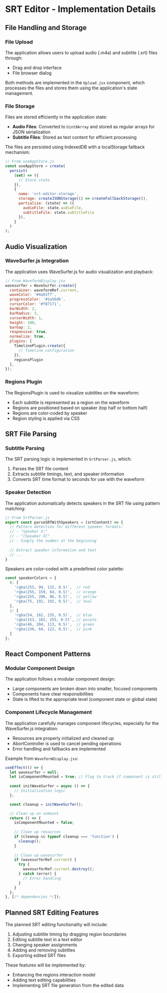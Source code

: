 # SRT Editor - Implementation Details

## File Handling and Storage

### File Upload

The application allows users to upload audio (.m4a) and subtitle (.srt) files through:
- Drag and drop interface
- File browser dialog

Both methods are implemented in the `Upload.jsx` component, which processes the files and stores them using the application's state management.

### File Storage

Files are stored efficiently in the application state:

- **Audio Files**: Converted to `Uint8Array` and stored as regular arrays for JSON serialization
- **Subtitle Files**: Stored as text content for efficient processing

The files are persisted using IndexedDB with a localStorage fallback mechanism:

```javascript
// From useAppStore.js
const useAppStore = create(
  persist(
    (set) => ({
      // Store state
    }),
    {
      name: 'srt-editor-storage',
      storage: createJSONStorage(() => createFallbackStorage()),
      partialize: (state) => ({
        audioFile: state.audioFile,
        subtitleFile: state.subtitleFile
      }),
    }
  )
);
```

## Audio Visualization

### WaveSurfer.js Integration

The application uses WaveSurfer.js for audio visualization and playback:

```javascript
// From WaveformDisplay.jsx
wavesurfer = WaveSurfer.create({
  container: waveformRef.current,
  waveColor: '#4a83ff',
  progressColor: '#1a56db',
  cursorColor: '#f87171',
  barWidth: 2,
  barRadius: 3,
  cursorWidth: 1,
  height: 100,
  barGap: 2,
  responsive: true,
  normalize: true,
  plugins: [
    TimelinePlugin.create({
      // Timeline configuration
    }),
    regionsPlugin
  ],
});
```

### Regions Plugin

The RegionsPlugin is used to visualize subtitles on the waveform:

- Each subtitle is represented as a region on the waveform
- Regions are positioned based on speaker (top half or bottom half)
- Regions are color-coded by speaker
- Region styling is applied via CSS

## SRT File Parsing

### Subtitle Parsing

The SRT parsing logic is implemented in `SrtParser.js`, which:

1. Parses the SRT file content
2. Extracts subtitle timings, text, and speaker information
3. Converts SRT time format to seconds for use with the waveform

### Speaker Detection

The application automatically detects speakers in the SRT file using pattern matching:

```javascript
// From SrtParser.js
export const parseSRTWithSpeakers = (srtContent) => {
  // Pattern detection for different speaker formats:
  // - "Speaker X:"
  // - "[Speaker X]"
  // - Simply the number at the beginning
  
  // Extract speaker information and text
  // ...
}
```

Speakers are color-coded with a predefined color palette:

```javascript
const speakerColors = {
  0: [
    'rgba(255, 99, 132, 0.5)',  // red
    'rgba(255, 159, 64, 0.5)',  // orange
    'rgba(255, 206, 86, 0.5)',  // yellow
    'rgba(75, 192, 192, 0.5)',  // teal
  ],
  1: [
    'rgba(54, 162, 235, 0.5)',  // blue
    'rgba(153, 102, 255, 0.5)', // purple
    'rgba(46, 204, 113, 0.5)',  // green
    'rgba(236, 64, 122, 0.5)',  // pink
  ]
};
```

## React Component Patterns

### Modular Component Design

The application follows a modular component design:

- Large components are broken down into smaller, focused components
- Components have clear responsibilities
- State is lifted to the appropriate level (component state or global state)

### Component Lifecycle Management

The application carefully manages component lifecycles, especially for the WaveSurfer.js integration:

- Resources are properly initialized and cleaned up
- AbortController is used to cancel pending operations
- Error handling and fallbacks are implemented

Example from `WaveformDisplay.jsx`:

```javascript
useEffect(() => {
  let wavesurfer = null;
  let isComponentMounted = true; // Flag to track if component is still mounted
  
  const initWaveSurfer = async () => {
    // Initialization logic
  };

  const cleanup = initWaveSurfer();

  // Clean up on unmount
  return () => {
    isComponentMounted = false;
    
    // Clean up resources
    if (cleanup && typeof cleanup === 'function') {
      cleanup();
    }
    
    // Clean up wavesurfer
    if (wavesurferRef.current) {
      try {
        wavesurferRef.current.destroy();
      } catch (error) {
        // Error handling
      }
    }
  };
}, [/* dependencies */]);
```

## Planned SRT Editing Features

The planned SRT editing functionality will include:

1. Adjusting subtitle timing by dragging region boundaries
2. Editing subtitle text in a text editor
3. Changing speaker assignments
4. Adding and removing subtitles
5. Exporting edited SRT files

These features will be implemented by:

- Enhancing the regions interaction model
- Adding text editing capabilities
- Implementing SRT file generation from the edited data
